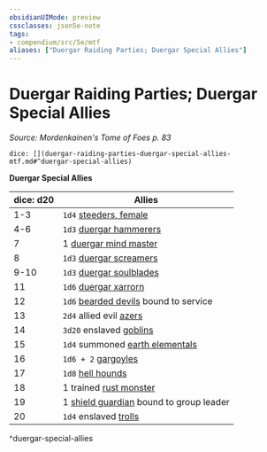 ```yaml
---
obsidianUIMode: preview
cssclasses: json5e-note
tags:
- compendium/src/5e/mtf
aliases: ["Duergar Raiding Parties; Duergar Special Allies"]
---
```

# Duergar Raiding Parties; Duergar Special Allies
*Source: Mordenkainen's Tome of Foes p. 83* 

`dice: [](duergar-raiding-parties-duergar-special-allies-mtf.md#^duergar-special-allies)`

**Duergar Special Allies**

| dice: d20 | Allies |
|-----------|--------|
| 1-3 | `1d4` [steeders, female](b_female-steeder-mpmm.md) |
| 4-6 | `1d3` [duergar hammerers](b_duergar-hammerer-mpmm.md) |
| 7 | 1 [duergar mind master](b_duergar-mind-master-mpmm.md) |
| 8 | `1d3` [duergar screamers](b_duergar-screamer-mpmm.md) |
| 9-10 | `1d3` [duergar soulblades](b_duergar-soulblade-mpmm.md) |
| 11 | `1d6` [duergar xarrorn](b_duergar-xarrorn-mpmm.md) |
| 12 | `1d6` [bearded devils](b_bearded-devil.md) bound to service |
| 13 | `2d4` allied evil [azers](b_azer.md) |
| 14 | `3d20` enslaved [goblins](b_goblin.md) |
| 15 | `1d4` summoned [earth elementals](b_earth-elemental.md) |
| 16 | `1d6 + 2` [gargoyles](b_gargoyle.md) |
| 17 | `1d8` [hell hounds](b_hell-hound.md) |
| 18 | 1 trained [rust monster](b_rust-monster.md) |
| 19 | 1 [shield guardian](b_shield-guardian.md) bound to group leader |
| 20 | `1d4` enslaved [trolls](b_troll.md) |
^duergar-special-allies